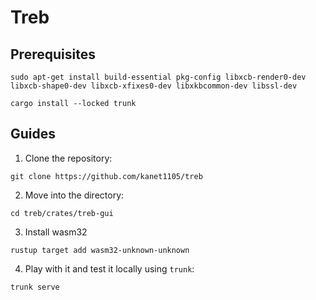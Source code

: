# Treb

## Prerequisites
```
sudo apt-get install build-essential pkg-config libxcb-render0-dev libxcb-shape0-dev libxcb-xfixes0-dev libxkbcommon-dev libssl-dev
```

```
cargo install --locked trunk
```

## Guides
1. Clone the repository:
```
git clone https://github.com/kanet1105/treb
```

2. Move into the directory:
```
cd treb/crates/treb-gui
```

3. Install wasm32
```
rustup target add wasm32-unknown-unknown
```

4. Play with it and test it locally using `trunk`:
```
trunk serve
```
